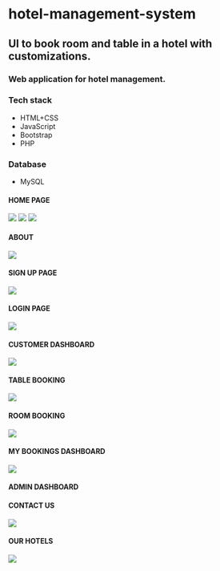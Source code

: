 # hotel-management-system
## UI to book room and table in a hotel with customizations.
### Web application for hotel management.

### Tech stack

* HTML+CSS
* JavaScript
* Bootstrap
* PHP

### Database

* MySQL

#### HOME PAGE
![](Images/home.png)
![](Images/home1.png)
![](Images/home3.png)
#### ABOUT
![](Images/home4.png)
#### SIGN UP PAGE
![](Images/signup.png)
#### LOGIN PAGE 
![](Images/login.png)
#### CUSTOMER DASHBOARD
![](Images/navigate.png) 
#### TABLE BOOKING
![](Images/table.png)
#### ROOM BOOKING 
![](Images/room.png)
#### MY BOOKINGS DASHBOARD
![](Images/mybookings.png)
#### ADMIN DASHBOARD

#### CONTACT US
![](Images/home6.png)
#### OUR HOTELS
![](Images/home5.png)






